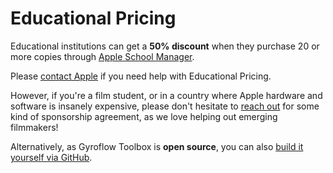 # Educational Pricing

Educational institutions can get a **50% discount** when they purchase 20 or more copies through [Apple School Manager](https://support.apple.com/en-au/guide/apple-school-manager/welcome/web).

Please [contact Apple](https://support.apple.com/contact) if you need help with Educational Pricing.

However, if you're a film student, or in a country where Apple hardware and software is insanely expensive, please don't hesitate to [reach out](/support/) for some kind of sponsorship agreement, as we love helping out emerging filmmakers!

Alternatively, as Gyroflow Toolbox is **open source**, you can also [build it yourself via GitHub](https://github.com/latenitefilms/GyroflowToolbox).